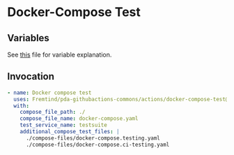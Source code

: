 # **Docker-Compose Test** #

## **Variables** ##

See [this](../.github/workflows/compose-ci.yaml) file for variable explanation.

## **Invocation** ##

```yaml
- name: Docker compose test
  uses: Fremtind/pda-githubactions-commons/actions/docker-compose-test@main
  with:
    compose_file_path: ./
    compose_file_name: docker-compose.yaml
    test_service_name: testsuite
    additional_compose_test_files: |
      ./compose-files/docker-compose.testing.yaml
      ./compose-files/docker-compose.ci-testing.yaml
```